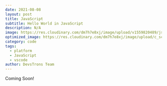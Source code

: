 ```yaml
---
date: 2021-08-08
layout: post
title: JavaScript
subtitle: Hello World in JavaScript
description: N/A
image: https://res.cloudinary.com/dm7h7e8xj/image/upload/v1559820489/js-code_n83m7a.jpg
optimized_image: https://res.cloudinary.com/dm7h7e8xj/image/upload/c_scale,w_380/v1559820489/js-code_n83m7a.jpg
category: code
tags:
  - platform
  - JavaScript
  - vscode
author: DevsTrons Team
---
```


Coming Soon!
